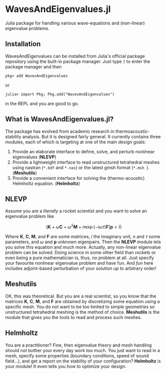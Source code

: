 # WavesAndEigenvalues.jl
Julia package for handling various wave-equations and (non-linear) eigenvalue problems.

## Installation

WavesAndEigenvalues can be installed from Julia's official package repository using the built-in package manager. Just type `]` to enter the package manager and then
```
pkg> add WavesAndEigenvalues
```
or
```julia-repl
julia> import Pkg; Pkg.add("WavesAndEigenvalues")
```
in the REPL and you are good to go.


## What is WavesAndEigenvalues.jl?
The package has evolved from academic research in thermoacoustic-stability analysis. But it is designed fairly general. It currently contains three modules, each of which is targeting at one of the main design goals:

1. Provide an elaborate interface to define, solve, and perturb nonlinear eigenvalues (**NLEVP**)
2. Provide a lightweight interface to read unstructured tetrahedral meshes using nastran (`*.bdf` and `*.nas`) or the latest gmsh format (`*.msh `). (**Meshutils**)
3. Provide a convenient interface for solving the (thermo-acoustic) Helmholtz equation. (**Helmholtz**)

## NLEVP
Assume you are a *literally* a rocket scientist and you want to solve an eigenvalue problem like
```math
(\mathbf K+\omega \mathbf C + \omega^2 \mathbf M+ n\exp(-i\omega\tau) \mathbf F]\mathbf p = 0
```
Where $\mathbf K$, $\mathbf C$, $\mathbf M$, and $\mathbf F$ are some matrices, $i$ the imaginary unit, $n$ and $\tau$ some parameters, and $\omega$ and $\mathbf p$ unknown eigenpairs.
Then the **NLEVP** module lets you solve this equation and much more. Actually, any non-linear eigenvalue problem can be solved. Doing science in some other field than rockets or even being a pure mathematician is, thus, no problem at all. Just specify your favourite nonlinear eigenvalue problem and have fun. And *fun* here includes adjoint-based perturbation of your solution up to arbitrary order!  

## Meshutils
OK, this was theoretical. But you are a real scientist, so you know that the matrices $\mathbf K$, $\mathbf C$, $\mathbf M$, and $\mathbf F$ are obtained by discretizing some equation using a specific mesh. You do not want to be too limited to simple geometries so unstructured tetrahedral meshing is the method of choice.  **Meshutils** is the module that gives you the tools to read and process such meshes.

## Helmholtz
You are a practitioner? Fine, then eigenvalue theory and mesh handling should not bother your every day work too much.
You just want to read in a mesh, specify some properties (boundary conditions, speed of sound field...), and get a report on
the stability of your configuration? **Helmholtz** is your module! It even tells you how to optimize your design.
